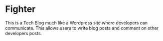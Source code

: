# Fighter
This is a Tech Blog much like a Wordpress site where developers can communicate. This allows users to write blog posts and comment on other developers posts. 
